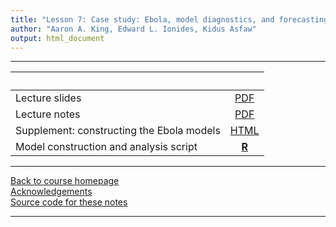```yaml
---
title: "Lesson 7: Case study: Ebola, model diagnostics, and forecasting"
author: "Aaron A. King, Edward L. Ionides, Kidus Asfaw"
output: html_document
---
```


----------------------

| &nbsp; | &nbsp; |
|:----------------------------|:---:|
|Lecture slides | [PDF](slides.pdf) |
|Lecture notes  | [PDF](notes.pdf) |
|Supplement: constructing the Ebola models  | [HTML](model.html) |
|Model construction and analysis script  | [**R**](codes.R) |

----------------------

[Back to course homepage](../index.html)  
[Acknowledgements](../acknowledge.html)  
[Source code for these notes](http://github.com/kingaa/sbied/tree/master/ebola/)  

----------------------
